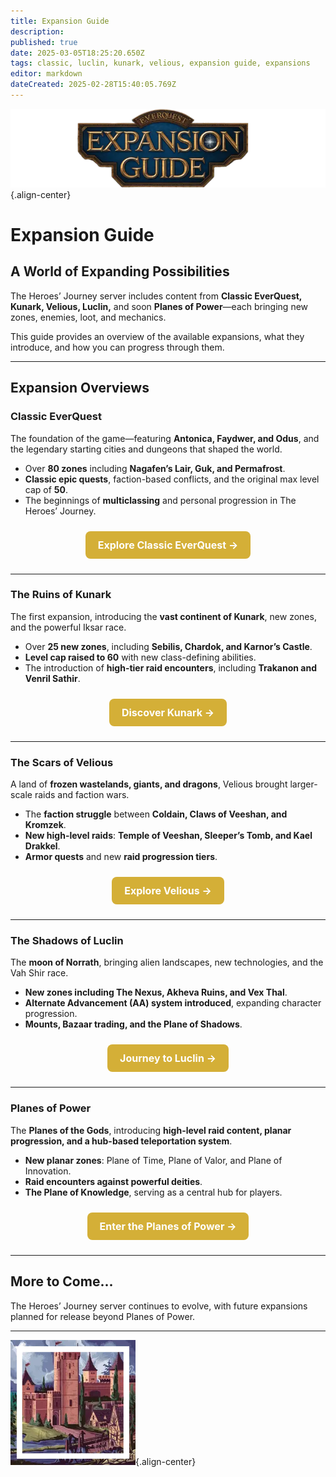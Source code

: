 ```yaml
---
title: Expansion Guide
description: 
published: true
date: 2025-03-05T18:25:20.650Z
tags: classic, luclin, kunark, velious, expansion guide, expansions
editor: markdown
dateCreated: 2025-02-28T15:40:05.769Z
---
```


![expansionguidebanner.webp](/expansionguidebanner.webp){.align-center}

# **Expansion Guide**


## **A World of Expanding Possibilities**  
The Heroes’ Journey server includes content from **Classic EverQuest, Kunark, Velious, Luclin,** and soon **Planes of Power**—each bringing new zones, enemies, loot, and mechanics.

This guide provides an overview of the available expansions, what they introduce, and how you can progress through them.

---

## **Expansion Overviews**

### **Classic EverQuest**  
The foundation of the game—featuring **Antonica, Faydwer, and Odus**, and the legendary starting cities and dungeons that shaped the world.

- Over **80 zones** including **Nagafen’s Lair, Guk, and Permafrost**.
- **Classic epic quests**, faction-based conflicts, and the original max level cap of **50**.
- The beginnings of **multiclassing** and personal progression in The Heroes’ Journey.

<p align="center">
    <a href="/expansion-guide/classic/" style="display: inline-block; padding: 12px 20px; margin: 10px; font-size: 16px; font-weight: bold; color: #fff; background: #d4af37; border-radius: 8px; text-decoration: none;">Explore Classic EverQuest →</a>
</p>

---

### **The Ruins of Kunark**  
The first expansion, introducing the **vast continent of Kunark**, new zones, and the powerful Iksar race.

- Over **25 new zones**, including **Sebilis, Chardok, and Karnor’s Castle**.
- **Level cap raised to 60** with new class-defining abilities.
- The introduction of **high-tier raid encounters**, including **Trakanon and Venril Sathir**.

<p align="center">
    <a href="/expansion-guide/kunark/" style="display: inline-block; padding: 12px 20px; margin: 10px; font-size: 16px; font-weight: bold; color: #fff; background: #d4af37; border-radius: 8px; text-decoration: none;">Discover Kunark →</a>
</p>

---

### **The Scars of Velious**  
A land of **frozen wastelands, giants, and dragons**, Velious brought larger-scale raids and faction wars.

- The **faction struggle** between **Coldain, Claws of Veeshan, and Kromzek**.
- **New high-level raids**: **Temple of Veeshan, Sleeper’s Tomb, and Kael Drakkel**.
- **Armor quests** and new **raid progression tiers**.

<p align="center">
    <a href="/expansion-guide/velious/" style="display: inline-block; padding: 12px 20px; margin: 10px; font-size: 16px; font-weight: bold; color: #fff; background: #d4af37; border-radius: 8px; text-decoration: none;">Explore Velious →</a>
</p>

---

### **The Shadows of Luclin**  
The **moon of Norrath**, bringing alien landscapes, new technologies, and the Vah Shir race.

- **New zones including The Nexus, Akheva Ruins, and Vex Thal**.
- **Alternate Advancement (AA) system introduced**, expanding character progression.
- **Mounts, Bazaar trading, and the Plane of Shadows**.

<p align="center">
    <a href="/expansion-guide/luclin/" style="display: inline-block; padding: 12px 20px; margin: 10px; font-size: 16px; font-weight: bold; color: #fff; background: #d4af37; border-radius: 8px; text-decoration: none;">Journey to Luclin →</a>
</p>

---

### **Planes of Power**  
The **Planes of the Gods**, introducing **high-level raid content, planar progression, and a hub-based teleportation system**.

- **New planar zones**: Plane of Time, Plane of Valor, and Plane of Innovation.
- **Raid encounters against powerful deities**.
- **The Plane of Knowledge**, serving as a central hub for players.

<p align="center">
    <a href="/expansion-guide/pop/" style="display: inline-block; padding: 12px 20px; margin: 10px; font-size: 16px; font-weight: bold; color: #fff; background: #d4af37; border-radius: 8px; text-decoration: none;">Enter the Planes of Power →</a>
</p>

---

## **More to Come...**
The Heroes’ Journey server continues to evolve, with future expansions planned for release beyond Planes of Power.

---

![pagebreak3.webp](/pagebreak3.webp){.align-center}